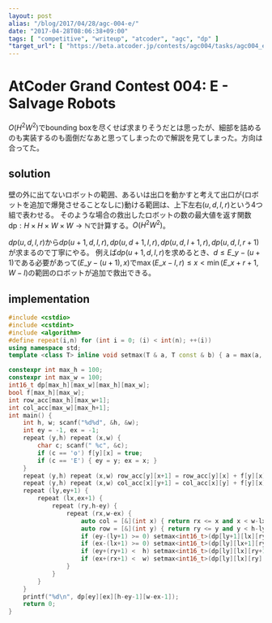 ```yaml
---
layout: post
alias: "/blog/2017/04/28/agc-004-e/"
date: "2017-04-28T08:06:38+09:00"
tags: [ "competitive", "writeup", "atcoder", "agc", "dp" ]
"target_url": [ "https://beta.atcoder.jp/contests/agc004/tasks/agc004_e" ]
---
```


# AtCoder Grand Contest 004: E - Salvage Robots

$O(H^2W^2)$でbounding boxを尽くせば求まりそうだとは思ったが、細部を詰めるのも実装するのも面倒だなあと思ってしまったので解説を見てしまった。方向は合ってた。

## solution

壁の外に出てないロボットの範囲、あるいは出口を動かすと考えて出口が(ロボットを追加で爆発させることなしに)動ける範囲は、上下左右$(u,d,l,r)$という$4$つ組で表わせる。
そのような場合の救出したロボットの数の最大値を返す関数$\mathrm{dp} : H \times H \times W \times W \to \mathbb{N}$で計算する。$O(H^2W^2)$。

$dp(u,d,l,r)$から$dp(u+1,d,l,r), dp(u,d+1,l,r), dp(u,d,l+1,r), dp(u,d,l,r+1)$が求まるので丁寧にやる。
例えば$dp(u+1,d,l,r)$を求めるとき、$d \le E\_y-(u+1)$である必要があって$(E\_y-(u+1), x)$で$\max(E\_x-l, r) \le x \lt \min(E\_x+r+1, W-l)$の範囲のロボットが追加で救出できる。

## implementation

``` c++
#include <cstdio>
#include <cstdint>
#include <algorithm>
#define repeat(i,n) for (int i = 0; (i) < int(n); ++(i))
using namespace std;
template <class T> inline void setmax(T & a, T const & b) { a = max(a, b); }

constexpr int max_h = 100;
constexpr int max_w = 100;
int16_t dp[max_h][max_w][max_h][max_w];
bool f[max_h][max_w];
int row_acc[max_h][max_w+1];
int col_acc[max_w][max_h+1];
int main() {
    int h, w; scanf("%d%d", &h, &w);
    int ey = -1, ex = -1;
    repeat (y,h) repeat (x,w) {
        char c; scanf(" %c", &c);
        if (c == 'o') f[y][x] = true;
        if (c == 'E') { ey = y; ex = x; }
    }
    repeat (y,h) repeat (x,w) row_acc[y][x+1] = row_acc[y][x] + f[y][x];
    repeat (y,h) repeat (x,w) col_acc[x][y+1] = col_acc[x][y] + f[y][x];
    repeat (ly,ey+1) {
        repeat (lx,ex+1) {
            repeat (ry,h-ey) {
                repeat (rx,w-ex) {
                    auto col = [&](int x) { return rx <= x and x < w-lx ? col_acc[x][min(ey+ry+1,h-ly)] - col_acc[x][max(ey-ly,ry)] : 0; };
                    auto row = [&](int y) { return ry <= y and y < h-ly ? row_acc[y][min(ex+rx+1,w-lx)] - row_acc[y][max(ex-lx,rx)] : 0; };
                    if (ey-(ly+1) >= 0) setmax<int16_t>(dp[ly+1][lx][ry][rx], dp[ly][lx][ry][rx] + row(ey-(ly+1)));
                    if (ex-(lx+1) >= 0) setmax<int16_t>(dp[ly][lx+1][ry][rx], dp[ly][lx][ry][rx] + col(ex-(lx+1)));
                    if (ey+(ry+1) <  h) setmax<int16_t>(dp[ly][lx][ry+1][rx], dp[ly][lx][ry][rx] + row(ey+(ry+1)));
                    if (ex+(rx+1) <  w) setmax<int16_t>(dp[ly][lx][ry][rx+1], dp[ly][lx][ry][rx] + col(ex+(rx+1)));
                }
            }
        }
    }
    printf("%d\n", dp[ey][ex][h-ey-1][w-ex-1]);
    return 0;
}
```
